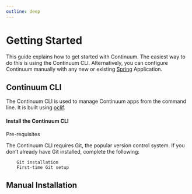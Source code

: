 ```yaml
---
outline: deep
---
```


# Getting Started
This guide explains how to get started with Continuum.
The easiest way to do this is using the Continuum CLI. Alternatively, you can configure Continuum manually with any new or existing [Spring](https://spring.io/) Application.

## Continuum CLI
The Continuum CLI is used to manage Continuum apps from the command line. It is built using [oclif](https://oclif.io/).

#### Install the Continuum CLI

Pre-requisites

The Continuum CLI requires Git, the popular version control system. If you don’t already have Git installed, complete the following:

        Git installation
        First-time Git setup

## Manual Installation

